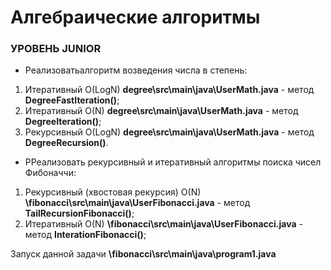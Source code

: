 #  Алгебраические алгоритмы  #

### УРОВЕНЬ JUNIOR ###

* Реализоватьалгоритм возведения числа в степень:

1. Итеративный O(LogN) **degree\src\main\java\UserMath.java** - метод **DegreeFastIteration()**;
2. Итеративный O(N) **degree\src\main\java\UserMath.java** - метод **DegreeIteration()**;
3. Рекурсивный O(LogN) **degree\src\main\java\UserMath.java** - метод **DegreeRecursion()**.

* РРеализовать рекурсивный и итеративный алгоритмы поиска чисел Фибоначчи:

1. Рекурсивный (хвостовая рекурсия) O(N) **\fibonacci\src\main\java\UserFibonacci.java** - метод **TailRecursionFibonacci()**;
2. Итеративный O(N) **\fibonacci\src\main\java\UserFibonacci.java** - метод **InterationFibonacci()**;

Запуск данной задачи **\fibonacci\src\main\java\program1.java**


